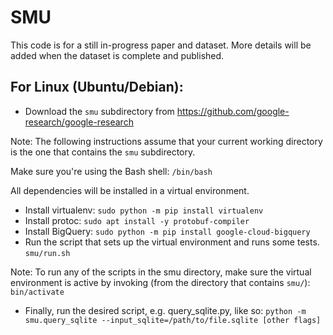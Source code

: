 # SMU

This code is for a still in-progress paper and dataset. More details will be
added when the dataset is complete and published.

## For Linux (Ubuntu/Debian):
* Download the `smu` subdirectory from
https://github.com/google-research/google-research

Note: The following instructions assume that your current working directory
is the one that contains the `smu` subdirectory.

Make sure you're using the Bash shell: `/bin/bash`

All dependencies will be installed in a virtual environment.

* Install virtualenv: `sudo python -m pip install virtualenv`
* Install protoc: `sudo apt install -y protobuf-compiler`
* Install BigQuery: `sudo python -m pip install google-cloud-bigquery`
* Run the script that sets up the virtual environment and runs some tests.
`smu/run.sh`

Note: To run any of the scripts in the smu directory, make sure the virtual
environment is active by invoking (from the directory that contains `smu/`):
`bin/activate`

* Finally, run the desired script, e.g. query_sqlite.py, like so:
`python -m smu.query_sqlite --input_sqlite=/path/to/file.sqlite [other flags]`

